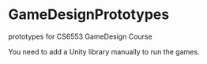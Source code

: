 # GameDesignPrototypes
prototypes for CS6553 GameDesign Course

You need to add a Unity library manually to run the games.